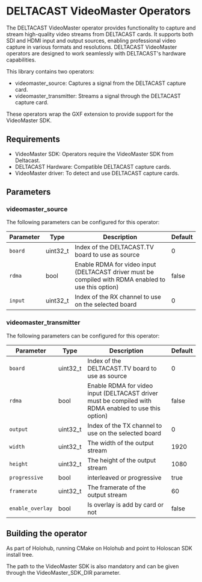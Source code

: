 # DELTACAST VideoMaster Operators

The DELTACAST VideoMaster operator provides functionality to capture and stream high-quality video streams from DELTACAST cards. It supports both SDI and HDMI input and output sources, enabling professional video capture in various formats and resolutions. DELTACAST VideoMaster operators are designed to work seamlessly with DELTACAST's hardware capabilities.

This library contains two operators:
- videomaster_source: Captures a signal from the DELTACAST capture card.
- videomaster_transmitter: Streams a signal through the DELTACAST capture card.

These operators wrap the GXF extension to provide support for the VideoMaster SDK.

## Requirements

* VideoMaster SDK: Operators require the VideoMaster SDK from Deltacast.
* DELTACAST Hardware: Compatible DELTACAST capture cards.
* VideoMaster driver: To detect and use DELTACAST capture cards.

## Parameters

### videomaster_source
The following parameters can be configured for this operator:

| Parameter | Type     | Description | Default |
|-----------|----------|-------------|---------|
| `board`   | uint32_t | Index of the DELTACAST.TV board to use as source | 0 |
| `rdma`          | bool     | Enable RDMA for video input (DELTACAST driver must be compiled with RDMA enabled to use this option)| false |
| `input`   | uint32_t | Index of the RX channel to use on the selected board | 0 |

### videomaster_transmitter
The following parameters can be configured for this operator:

| Parameter | Type     | Description | Default |
|-----------|----------|-------------|---------|
| `board`   | uint32_t | Index of the DELTACAST.TV board to use as source | 0 |
| `rdma`          | bool     | Enable RDMA for video input (DELTACAST driver must be compiled with RDMA enabled to use this option)| false |
| `output`   | uint32_t | Index of the TX channel to use on the selected board | 0 |
| `width` | uint32_t | The width of the output stream | 1920 |
| `height` | uint32_t | The height of the output stream | 1080 |
| `progressive` | bool | interleaved or progressive| true |
| `framerate` | uint32_t | The framerate of the output stream | 60 |
| `enable_overlay` | bool | Is overlay is add by card or not | false |

## Building the operator

As part of Holohub, running CMake on Holohub and point to Holoscan SDK install tree.

The path to the VideoMaster SDK is also mandatory and can be given through the VideoMaster_SDK_DIR parameter.
